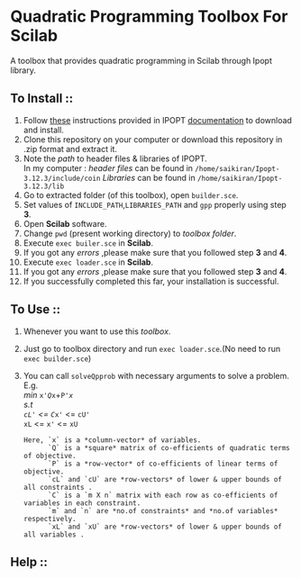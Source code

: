 # Quadratic Programming Toolbox For Scilab
 
 A toolbox that provides quadratic programming in Scilab through Ipopt library.
 
## To Install ::
1. Follow [these](http://www.coin-or.org/Ipopt/documentation/node10.html " IPOPT documentation") instructions provided in IPOPT [documentation](http://www.coin-or.org/Ipopt/documentation/ " IPOPT Home page") to download and install.
2. Clone this repository on your computer or download this repository in .zip format and extract it.
3. Note the *path* to header files & libraries of IPOPT.
    <br />In my computer :
    *header files* can be found in `/home/saikiran/Ipopt-3.12.3/include/coin` 
    *Libraries* can be found in `/home/saikiran/Ipopt-3.12.3/lib`
4. Go to extracted folder (of this toolbox), open `builder.sce`.
5. Set values of `INCLUDE_PATH`,`LIBRARIES_PATH` and `gpp` properly using step **3**.
6. Open **Scilab** software.
7. Change `pwd` (present working directory) to *toolbox folder*.
8. Execute `exec builer.sce` in **Scilab**.
9. If you got any *errors* ,please make sure that you followed step **3** and **4**.
10. Execute `exec loader.sce` in **Scilab**.
11. If you got any *errors* ,please make sure that you followed step **3** and **4**.
12. If you successfully completed this far, your installation is successful.

## To Use ::
1. Whenever you want to use this *toolbox*.
2. Just go to toolbox directory and run `exec loader.sce`.(No need to run `exec builder.sce`)
3. You can call `solveQpprob` with necessary arguments to solve a problem.  
   E.g.   
       *min* `x'`*`Q`*`x`+`P'`*`x`  
        s.t  
         `cL'` <= `C`*`x'` <= `cU'`     
         `xL` <= `x'` <= `xU`  
         
       Here, `x` is a *column-vector* of variables.   
             `Q` is a *square* matrix of co-efficients of quadratic terms of objective.  
             `P` is a *row-vector* of co-efficients of linear terms of objective.  
             `cL` and `cU` are *row-vectors* of lower & upper bounds of all constraints .  
             `C` is a `m X n` matrix with each row as co-efficients of variables in each constraint.  
             `m` and `n` are *no.of constraints* and *no.of variables* respectively.
             `xL` and `xU` are *row-vectors* of lower & upper bounds of all variables .  

## Help ::

